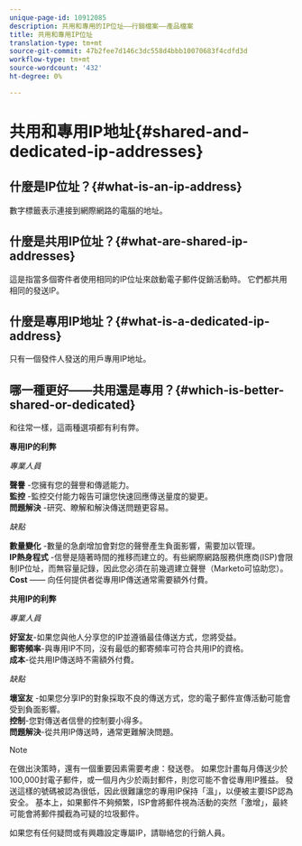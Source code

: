 ```yaml
---
unique-page-id: 10912085
description: 共用和專用的IP位址——行銷檔案——產品檔案
title: 共用和專用IP位址
translation-type: tm+mt
source-git-commit: 47b2fee7d146c3dc558d4bbb10070683f4cdfd3d
workflow-type: tm+mt
source-wordcount: '432'
ht-degree: 0%

---
```



# 共用和專用IP地址{#shared-and-dedicated-ip-addresses}

## 什麼是IP位址？{#what-is-an-ip-address}

數字標籤表示連接到網際網路的電腦的地址。

## 什麼是共用IP位址？{#what-are-shared-ip-addresses}

這是指當多個寄件者使用相同的IP位址來啟動電子郵件促銷活動時。 它們都共用相同的發送IP。

## 什麼是專用IP地址？{#what-is-a-dedicated-ip-address}

只有一個發件人發送的用戶專用IP地址。

## 哪一種更好——共用還是專用？{#which-is-better-shared-or-dedicated}

和往常一樣，這兩種選項都有利有弊。

**專用IP的利弊**

*專業人員*

**聲譽** -您擁有您的聲譽和傳遞能力。\
**監控** -監控交付能力報告可讓您快速回應傳送量度的變更。\
**問題解決** -研究、瞭解和解決傳送問題更容易。

*缺點*

**數量變化** -數量的急劇增加會對您的聲譽產生負面影響，需要加以管理。\
**IP熱身程式** -信譽是隨著時間的推移而建立的。有些網際網路服務供應商(ISP)會限制IP位址，而無容量記錄，因此您必須在前幾週建立聲譽（Marketo可協助您）。\
**Cost**  —— 向任何提供者從專用IP傳送通常需要額外付費。

**共用IP的利弊**

*專業人員*

**好室友**-如果您與他人分享您的IP並遵循最佳傳送方式，您將受益。\
**郵寄頻率**-與專用IP不同，沒有最低的郵寄頻率可符合共用IP的資格。\
**成本**-從共用IP傳送時不需額外付費。

*缺點*

**壞室友** -如果您分享IP的對象採取不良的傳送方式，您的電子郵件宣傳活動可能會受到負面影響。\
**控制**-您對傳送者信譽的控制要小得多。\
**問題解決**-從共用IP傳送時，通常更難解決問題。

>[!NOTE]
>
>在做出決策時，還有一個重要因素需要考慮：發送卷。 如果您計畫每月傳送少於100,000封電子郵件，或一個月內少於兩封郵件，則您可能不會從專用IP獲益。 發送這樣的號碼被認為很低，因此很難讓您的專用IP保持「溫」，以便被主要ISP認為安全。 基本上，如果郵件不夠頻繁，ISP會將郵件視為活動的突然「激增」，最終可能會將郵件攔截為可疑的垃圾郵件。

如果您有任何疑問或有興趣設定專屬IP，請聯絡您的行銷人員。